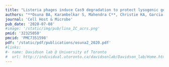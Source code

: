 ```yaml
---
title: "Listeria phages induce Cas9 degradation to protect lysogenic genomes"
authors: "**Osuna BA, Karambelkar S, Mahendra C**, Christie KA, Garcia B, Davidson AR, Kleinstiver BP, Kilcher S, **Bondy-Denomy J**"
journal: 'Cell Host & Microbe'
pub_date: '2020-07-08'
#image: '/static/img/pub/lina_IC_acrs.png'
pmid: '32325050'
pmcid: 'PMC7351598'
pdf: '/static/pdf/publications/osuna2_2020.pdf'
#links:
#- name: Davidson lab @ University of Toronto
#  url: http://individual.utoronto.ca/davidsonlab/Davidson_lab/Home.html
---
```

